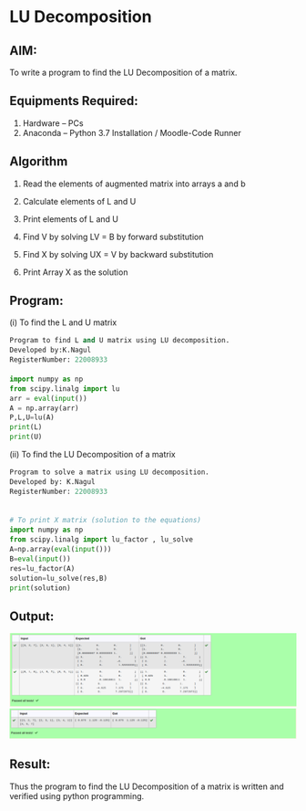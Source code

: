 # LU Decomposition 

## AIM:
To write a program to find the LU Decomposition of a matrix.

## Equipments Required:
1. Hardware – PCs
2. Anaconda – Python 3.7 Installation / Moodle-Code Runner

## Algorithm
1. Read the elements of augmented matrix into arrays a and b

2. Calculate elements of L and U

3. Print elements of L and U

4. Find V by solving LV = B by forward substitution

5. Find X by solving UX = V by backward substitution

6. Print Array X as the solution


## Program:
(i) To find the L and U matrix
```py
Program to find L and U matrix using LU decomposition.
Developed by:K.Nagul 
RegisterNumber: 22008933

import numpy as np
from scipy.linalg import lu
arr = eval(input())
A = np.array(arr)
P,L,U=lu(A)
print(L)
print(U)
```

(ii) To find the LU Decomposition of a matrix
```py
Program to solve a matrix using LU decomposition.
Developed by: K.Nagul
RegisterNumber: 22008933


# To print X matrix (solution to the equations)
import numpy as np
from scipy.linalg import lu_factor , lu_solve
A=np.array(eval(input()))
B=eval(input())
res=lu_factor(A)
solution=lu_solve(res,B)
print(solution)
```

## Output:
![lu decomposition](/lu1.png)
![output](/lu2.png)


## Result:
Thus the program to find the LU Decomposition of a matrix is written and verified using python programming.

